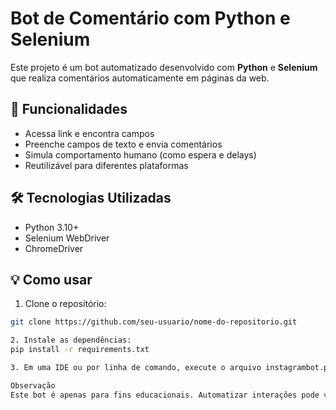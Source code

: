 # Bot de Comentário com Python e Selenium

Este projeto é um bot automatizado desenvolvido com **Python** e **Selenium** que realiza comentários automaticamente em páginas da web.

## 🚀 Funcionalidades

- Acessa link e encontra campos
- Preenche campos de texto e envia comentários
- Simula comportamento humano (como espera e delays)
- Reutilizável para diferentes plataformas

## 🛠️ Tecnologias Utilizadas

- Python 3.10+
- Selenium WebDriver
- ChromeDriver

## 💡 Como usar

1. Clone o repositório:
```bash
git clone https://github.com/seu-usuario/nome-do-repositorio.git

2. Instale as dependências:
pip install -r requirements.txt

3. Em uma IDE ou por linha de comando, execute o arquivo instagrambot.py

Observação
Este bot é apenas para fins educacionais. Automatizar interações pode violar os termos de uso de alguns sites. Use com responsabilidade.
